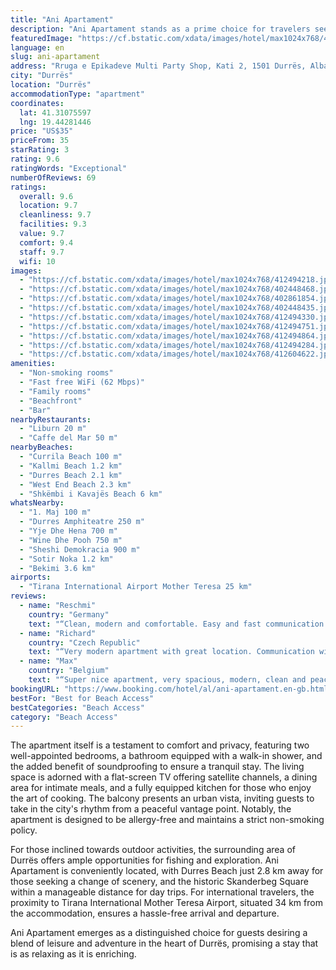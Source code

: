 ```yaml
---
title: "Ani Apartament"
description: "Ani Apartament stands as a prime choice for travelers seeking a beachfront oasis in Durrës, merely a stone's throw away from Currila Beach."
featuredImage: "https://cf.bstatic.com/xdata/images/hotel/max1024x768/412494218.jpg?k=e02335a59876e60bfb7d44e2a708b7a05894a3d14fc85bd4a1232cfbc8f77e7e&o=&hp=1"
language: en
slug: ani-apartament
address: "Rruga e Epikadeve Multi Party Shop, Kati 2, 1501 Durrës, Albania"
city: "Durrës"
location: "Durrës"
accommodationType: "apartment"
coordinates:
  lat: 41.31075597
  lng: 19.44281446
price: "US$35"
priceFrom: 35
starRating: 3
rating: 9.6
ratingWords: "Exceptional"
numberOfReviews: 69
ratings:
  overall: 9.6
  location: 9.7
  cleanliness: 9.7
  facilities: 9.3
  value: 9.7
  comfort: 9.4
  staff: 9.7
  wifi: 10
images:
  - "https://cf.bstatic.com/xdata/images/hotel/max1024x768/412494218.jpg?k=e02335a59876e60bfb7d44e2a708b7a05894a3d14fc85bd4a1232cfbc8f77e7e&o=&hp=1"
  - "https://cf.bstatic.com/xdata/images/hotel/max1024x768/402448468.jpg?k=97ad7b5c75c9a4a3b50f7a5c2cc4ed0e95c47b237f4f941af00d108d6a36b71a&o=&hp=1"
  - "https://cf.bstatic.com/xdata/images/hotel/max1024x768/402861854.jpg?k=50587cac299ef22a6846564552012a16290bd4a79d6c6ec92bbbf2f40decd51b&o=&hp=1"
  - "https://cf.bstatic.com/xdata/images/hotel/max1024x768/402448435.jpg?k=a332fd5a10dc2f17ae2b633268dd977531b47afb5561402e71f291fe3bb3a13d&o=&hp=1"
  - "https://cf.bstatic.com/xdata/images/hotel/max1024x768/412494330.jpg?k=9206c42bd309d91ac00d7d8cd33f760f461872858b603fcd52dd2e3f84197a85&o=&hp=1"
  - "https://cf.bstatic.com/xdata/images/hotel/max1024x768/412494751.jpg?k=75af80284fabb49ef395693a46a974c47941bf3a647312e733d2bfbe5f15767f&o=&hp=1"
  - "https://cf.bstatic.com/xdata/images/hotel/max1024x768/412494864.jpg?k=b71af856b2055bc8178d6260cc8f533685d253f82d2967cb28b880e874e86559&o=&hp=1"
  - "https://cf.bstatic.com/xdata/images/hotel/max1024x768/412494284.jpg?k=5ed303d65f565e0af25e4648b3f54ce6463a0ddf887cea610e465f3b5942e8ba&o=&hp=1"
  - "https://cf.bstatic.com/xdata/images/hotel/max1024x768/412604622.jpg?k=a9f81bbbfdf52c21d395ff94dfea1a2636326ac4d97eb944db51501d16a7c6a6&o=&hp=1"
amenities:
  - "Non-smoking rooms"
  - "Fast free WiFi (62 Mbps)"
  - "Family rooms"
  - "Beachfront"
  - "Bar"
nearbyRestaurants:
  - "Liburn 20 m"
  - "Caffe del Mar 50 m"
nearbyBeaches:
  - "Currila Beach 100 m"
  - "Kallmi Beach 1.2 km"
  - "Durres Beach 2.1 km"
  - "West End Beach 2.3 km"
  - "Shkëmbi i Kavajës Beach 6 km"
whatsNearby:
  - "1. Maj 100 m"
  - "Durres Amphiteatre 250 m"
  - "Yje Dhe Hena 700 m"
  - "Wine Dhe Pooh 750 m"
  - "Sheshi Demokracia 900 m"
  - "Sotir Noka 1.2 km"
  - "Bekimi 3.6 km"
airports:
  - "Tirana International Airport Mother Teresa 25 km"
reviews:
  - name: "Reschmi"
    country: "Germany"
    text: "“Clean, modern and comfortable. Easy and fast communication with the host via this app. Just cross the street to get to the vollga/city promenade. 20m to the next supermarket.”"
  - name: "Richard"
    country: "Czech Republic"
    text: "“Very modern apartment with great location. Communication with owner was great and she even printed our tickets so we were very grateful.”"
  - name: "Max"
    country: "Belgium"
    text: "“Super nice apartment, very spacious, modern, clean and peaceful. The hosts were very nice and helpful. I will come to stay again, definitely.”"
bookingURL: "https://www.booking.com/hotel/al/ani-apartament.en-gb.html?aid=8035640"
bestFor: "Best for Beach Access"
bestCategories: "Beach Access"
category: "Beach Access"
---
```


The apartment itself is a testament to comfort and privacy, featuring two well-appointed bedrooms, a bathroom equipped with a walk-in shower, and the added benefit of soundproofing to ensure a tranquil stay. The living space is adorned with a flat-screen TV offering satellite channels, a dining area for intimate meals, and a fully equipped kitchen for those who enjoy the art of cooking. The balcony presents an urban vista, inviting guests to take in the city's rhythm from a peaceful vantage point. Notably, the apartment is designed to be allergy-free and maintains a strict non-smoking policy.

For those inclined towards outdoor activities, the surrounding area of Durrës offers ample opportunities for fishing and exploration. Ani Apartament is conveniently located, with Durres Beach just 2.8 km away for those seeking a change of scenery, and the historic Skanderbeg Square within a manageable distance for day trips. For international travelers, the proximity to Tirana International Mother Teresa Airport, situated 34 km from the accommodation, ensures a hassle-free arrival and departure.

Ani Apartament emerges as a distinguished choice for guests desiring a blend of leisure and adventure in the heart of Durrës, promising a stay that is as relaxing as it is enriching.